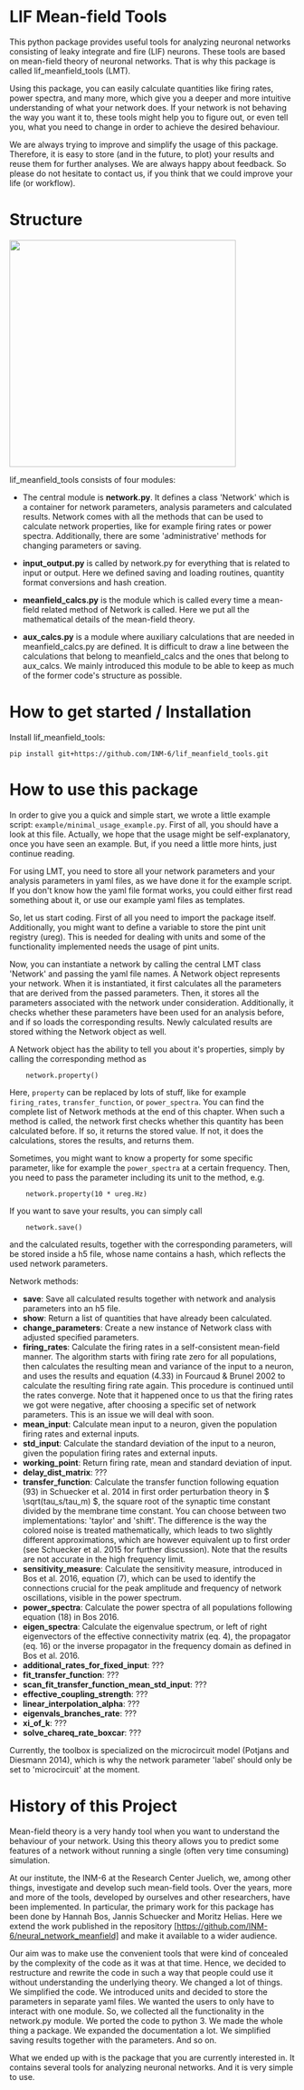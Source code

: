 LIF Mean-field Tools
====================
This python package provides useful tools for analyzing neuronal networks
consisting of leaky integrate and fire (LIF) neurons. These tools are based on
mean-field theory of neuronal networks. That is why this package is called
lif_meanfield_tools (LMT).

Using this package, you can easily calculate quantities like firing rates, power
spectra, and many more, which give you a deeper and more intuitive understanding
of what your network does. If your network is not behaving the way you want it
to, these tools might help you to figure out, or even tell you, what you need to
change in order to achieve the desired behaviour.

We are always trying to improve and simplify the usage of this package.
Therefore, it is easy to store (and in the future, to plot) your results and
reuse them for further analyses. We are always happy about feedback. So please
do not hesitate to contact us, if you think that we could improve your life (or
workflow).

# Structure

<img src="https://github.com/INM-6/lif_meanfield_tools/blob/master/readme_figures/structure_new.png" width="400">        

lif_meanfield_tools consists of four modules:

- The central module is **network.py**. It defines a class 'Network' which is a
  container for network parameters, analysis parameters and calculated results.
  Network comes with all the methods that can be used to calculate network
  properties, like for example firing rates or power spectra. Additionally,
  there are some 'administrative' methods for changing parameters or saving.

- **input_output.py** is called by network.py for everything that is related to
  input or output. Here we defined saving and loading routines, quantity format
  conversions and hash creation.

- **meanfield_calcs.py** is the module which is called every time a mean-field
  related method of Network is called. Here we put all the mathematical details
  of the mean-field theory.

- **aux_calcs.py** is a module where auxiliary calculations that are needed in
  meanfield_calcs.py are defined. It is difficult to draw a line between the
  calculations that belong to meanfield_calcs and the ones that belong to
  aux_calcs. We mainly introduced this module to be able to keep as much of the
  former code's structure as possible.

# How to get started / Installation

Install lif_meanfield_tools:
```
pip install git+https://github.com/INM-6/lif_meanfield_tools.git
```

# How to use this package

In order to give you a quick and simple start, we wrote a little example script:
`example/minimal_usage_example.py`. First of all, you should have a look at this
file. Actually, we hope that the usage might be self-explanatory, once you have
seen an example. But, if you need a little more hints, just continue reading.

For using LMT, you need to store all your network parameters and your analysis
parameters in yaml files, as we have done it for the example script. If you
don't know how the yaml file format works, you could either first read something
about it, or use our example yaml files as templates.

So, let us start coding. First of all you need to import the package itself.
Additionally, you might want to define a variable to store the pint unit
registry (ureg). This is needed for dealing with units and some of the
functionality implemented needs the usage of pint units.

Now, you can instantiate a network by calling the central LMT class 'Network'
and passing the yaml file names. A Network object represents your network. When
it is instantiated, it first calculates all the parameters that are derived from
the passed parameters. Then, it stores all the parameters associated with the
network under consideration. Additionally, it checks whether these parameters
have been used for an analysis before, and if so loads the corresponding
results. Newly calculated results are stored withing the Network object as well.

A Network object has the ability to tell you about it's properties, simply by
calling the corresponding method as
```
	network.property()
```
Here, `property` can be replaced by lots of stuff, like for example
`firing_rates`, `transfer_function`, or `power_spectra`. You can find the
complete list of Network methods at the end of this chapter. When such a method
is called, the network first checks whether this quantity has been calculated
before. If so, it returns the stored value. If not, it does the calculations,
stores the results, and returns them.

Sometimes, you might want to know a property for some specific parameter, like
for example the `power_spectra` at a certain frequency. Then, you need to pass
the parameter including its unit to the method, e.g.
```
	network.property(10 * ureg.Hz)
```
If you want to save your results, you can simply call
```
	network.save()
```
and the calculated results, together with the corresponding parameters, will be
stored inside a h5 file, whose name contains a hash, which reflects the used
network parameters.

Network methods:
- __save__: Save all calculated results together with network and analysis
  parameters into an h5 file.
- __show__: Return a list of quantities that have already been calculated.
- __change_parameters__: Create a new instance of Network class with adjusted
  specified parameters.
- __firing_rates__: Calculate the firing rates in a self-consistent mean-field
  manner. The algorithm starts with firing rate zero for all populations, then
  calculates the resulting mean and variance of the input to a neuron, and uses
  the results and equation (4.33) in Fourcaud & Brunel 2002 to calculate the
  resulting firing rate again. This procedure is continued until the rates
  converge. Note that it happened once to us that the firing rates we got were
	negative, after choosing a specific set of network parameters. This is an
	issue we will deal with soon.
- __mean_input__: Calculate mean input to a neuron, given the population firing
  rates and external inputs.
- __std_input__: Calculate the standard deviation of the input to a neuron,
  given the population firing rates and external inputs.
- __working_point__: Return firing rate, mean and standard deviation of input.
- __delay_dist_matrix__: ???
- __transfer_function__: Calculate the transfer function following equation (93)
  in Schuecker et al. 2014 in first order perturbation theory in $
  \sqrt(tau_s/tau_m) $, the square root of the synaptic time constant divided by
  the membrane time constant. You can choose between two implementations:
  'taylor' and 'shift'. The difference is the way the colored noise is treated
  mathematically, which leads to two slightly different  approximations, which
  are however equivalent up to first order (see Schuecker et al. 2015 for
  further discussion). Note that the results are not accurate in the high
  frequency limit.
- __sensitivity_measure__: Calculate the sensitivity measure, introduced in Bos
  et al. 2016, equation (7), which can be used to identify the connections
	crucial for the peak amplitude and frequency of network oscillations, visible
	in the power spectrum.
- __power_spectra__: Calculate the power spectra of all populations following
  equation (18) in Bos 2016.
- __eigen_spectra__: Calculate the eigenvalue spectrum, or left of right
  eigenvectors of the effective connectivity matrix (eq. 4), the propagator
	(eq. 16) or the inverse propagator in the frequency	domain as defined in Bos
	et al. 2016.
- __additional_rates_for_fixed_input__: ???
- __fit_transfer_function__: ???
- __scan_fit_transfer_function_mean_std_input__: ???
- __effective_coupling_strength__: ???
- __linear_interpolation_alpha__: ???
- __eigenvals_branches_rate__: ???
- __xi_of_k__: ???
- __solve_chareq_rate_boxcar__: ???

Currently, the toolbox is specialized on the microcircuit model (Potjans and
Diesmann 2014), which is why the network parameter 'label' should only be set to 
'microcircuit' at the moment.

# History of this Project

Mean-field theory is a very handy tool when you want to understand the behaviour
of your network. Using this theory allows you to predict some features of a
network without running a single (often very time consuming) simulation.

At our institute, the INM-6 at the Research Center Juelich, we, among other
things, investigate and develop such mean-field tools. Over the years, more and
more of the tools, developed by ourselves and other researchers, have been
implemented. In particular, the primary work for this package has been done by
Hannah Bos, Jannis Schuecker and Moritz Helias. Here we extend the work
published in the repository [https://github.com/INM-6/neural_network_meanfield]
and make it available to a wider audience.  

Our aim was to make use the convenient tools that were kind of concealed by the
complexity of the code as it was at that time. Hence, we decided to restructure
and rewrite the code in such a way that people could use it without
understanding the underlying theory. We changed a lot of things. We simplified
the code. We introduced units and decided to store the parameters in separate
yaml files. We wanted the users to only have to interact with one module. So, we
collected all the functionality in the network.py module. We ported the code to
python 3. We made the whole thing a package. We expanded the documentation a
lot. We simplified saving results together with the parameters. And so on.

What we ended up with is the package that you are currently interested in. It
contains several tools for analyzing neuronal networks. And it is very simple to
use.
